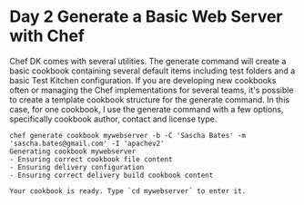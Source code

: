 # Day 2 Generate a Basic Web Server with Chef
Chef DK comes with several utilities. The generate command will create a basic cookbook containing several default items including test folders and a basic Test Kitchen configuration. If you are developing new cookbooks often or managing the Chef implementations for several teams, it's possible to create a template cookbook structure for the generate command. In this case, for one cookbook, I use the generate command with a few options, specifically cookbook author, contact and license type.



```
chef generate cookbook mywebserver -b -C 'Sascha Bates' -m 'sascha.bates@gmail.com' -I 'apachev2'
Generating cookbook mywebserver
- Ensuring correct cookbook file content
- Ensuring delivery configuration
- Ensuring correct delivery build cookbook content

Your cookbook is ready. Type `cd mywebserver` to enter it.
```